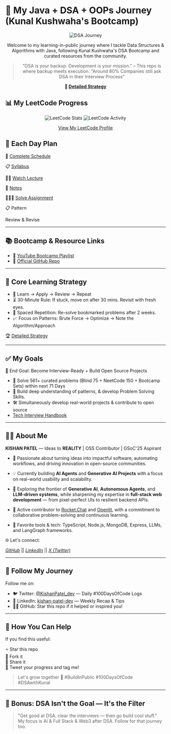 # 🚀 My Java + DSA + OOPs Journey (Kunal Kushwaha's Bootcamp)

<div align="center">

![DSA Journey](https://readme-typing-svg.herokuapp.com?font=Fira+Code&weight=500&size=40&pause=1000&color=2E9BF7&center=true&vCenter=true&random=false&width=600&height=100&lines=Mastering+DSA;Problem+Solving+Skills;Crack+Interviews;with+Kishan)

Welcome to my learning-in-public journey where I tackle Data Structures & Algorithms with Java, following Kunal Kushwaha's DSA Bootcamp and curated resources from the community.

> "DSA is your backup. Development is your mission." – This repo is where backup meets execution.
> "Around 80% Companies still ask DSA in their Interview Process"

**🎯 [Detailed Strategy](./Strategy-to-Ace-DSA-&-Interview.md)**

</div>


## 📊 My LeetCode Progress

<div align="center">

![LeetCode Stats](https://leetcard.jacoblin.cool/kishanpatel_dev?theme=dark&font=Roboto%20Mono&width=500&height=400&border=0&radius=20&ext=heatmap)
![LeetCode Activity](https://leetcard.jacoblin.cool/kishanpatel_dev?theme=dark&font=Roboto%20Mono&width=500&height=200&border=0&radius=20&ext=activity)

[View My LeetCode Profile](https://leetcode.com/kishanpatel_dev)

</div>

## 📅 Each Day Plan

🔗 [Complete Schedule](./Master-Plan.md)

📋 [Syllabus](./SYLLABUS.md)

👨‍🏫 [Watch Lecture](https://www.youtube.com/playlist?list=PL9gnSGHSqcnr_DxHsP7AW9ftq0AtAyYqJ)

📒 [Notes](https://github.com/kunal-kushwaha/DSA-Bootcamp-Java/tree/main/lectures)

👨🏻‍💻 [Solve Assignment](https://github.com/kunal-kushwaha/DSA-Bootcamp-Java/tree/main/assignments)

📋 Pattern

Review & Revise

---
## 📚 Bootcamp & Resource Links

- 🎥 [YouTube Bootcamp Playlist](https://www.youtube.com/playlist?list=PL9gnSGHSqcnr_DxHsP7AW9ftq0AtAyYqJ)
- 📂 [Official GitHub Repo](https://github.com/kunal-kushwaha/DSA-Bootcamp-Java/)

---

## 🧠 Core Learning Strategy

- 🚦 Learn → Apply → Review → Repeat
- ⏳ 30-Minute Rule: If stuck, move on after 30 mins. Revisit with fresh eyes.
- 🔁 Spaced Repetition: Re-solve bookmarked problems after 2 weeks.
- 📈 Focus on Patterns: Brute Force → Optimize → Note the Algorithm/Approach

🏆 [Detailed Strategy](./Strategy-to-Ace-DSA-&-Interview.md)

---

## ✅ My Goals

🏁 End Goal: Become Interview-Ready + Build Open Source Projects

- 📘 Solve 561+ curated problems (Blind 75 + NeetCode 150 + Bootcamp Sets) within next 71 Days
- 🧪 Build deep understanding of patterns, & develop Problem Solving Skills.
- 🛠 Simultaneously develop real-world projects & contribute to open source
- [Tech Interview Handbook](https://www.techinterviewhandbook.org/)

---

## 👨‍💻 About Me
**KISHAN PATEL** — Ideas to **REALITY** | OSS Contributor | GSoC'25 Aspirant

- 🚀 Passionate about turning ideas into impactful software, automating workflows, and driving innovation in open-source communities.

- 💡 Currently building **AI Agents** and **Generative AI Projects** with a focus on real-world usability and scalability.

- 🧠 Exploring the frontier of **Generative AI**, **Autonomous Agents**, and **LLM-driven systems**, while sharpening my expertise in **full-stack web development** — from pixel-perfect UIs to resilient backend APIs.

- 🤝 Active contributor to [Rocket.Chat](https://github.com/rocketChat/) and [Openlit](https://github.com/openlit/), with a commitment to collaborative problem-solving and continuous learning.

- 🧰 Favorite tools & tech: TypeScript, Node.js, MongoDB, Express, LLMs, and LangGraph frameworks.

🌐 Let's connect:

*[GitHub](https://github.com/Kishan-Patel-dev)*    ||     *[LinkedIn](https://www.linkedin.com/in/kishan-patel-dev)*    ||    *[X (Twitter)](https://x.com/KishanPatel_dev)*

--- 

## 📣 Follow My Journey

Follow me on:

- 🐦 Twitter: [@KishanPatel_dev](https://x.com/KishanPatel_dev) — Daily #100DaysOfCode Logs
- 💼 LinkedIn: [kishan-patel-dev](https://www.linkedin.com/in/kishan-patel-dev/) — Weekly Recap & Tips
- 🧑‍💻 GitHub: Star this repo if it helped or inspired you!

---

## 🌟 How You Can Help

If you find this useful:

⭐ Star this repo  
🍴 Fork it  
📢 Share it  
🧵 Tweet your progress and tag me!

> Let's grow together 💪 #BuildInPublic #100DaysOfCode #DSAwithKunal

---

## 📌 Bonus: DSA Isn't the Goal — It's the Filter

> "Get good at DSA, clear the interviews — then go build cool stuff."  
> My focus is AI & Full Stack & Web3 after DSA. Follow for that journey too.